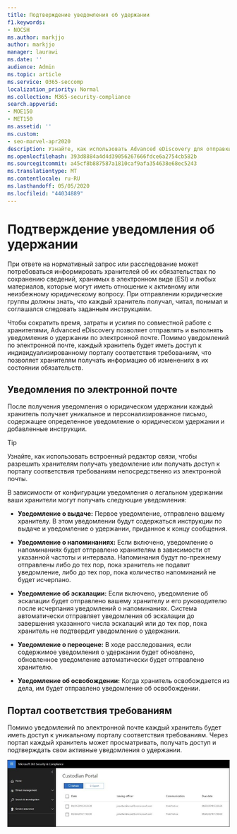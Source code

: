 ```yaml
---
title: Подтверждение уведомления об удержании
f1.keywords:
- NOCSH
ms.author: markjjo
author: markjjo
manager: laurawi
ms.date: ''
audience: Admin
ms.topic: article
ms.service: O365-seccomp
localization_priority: Normal
ms.collection: M365-security-compliance
search.appverid:
- MOE150
- MET150
ms.assetid: ''
ms.custom:
- seo-marvel-apr2020
description: Узнайте, как использовать Advanced eDiscovery для отправки и отслеживания юридических уведомлений о удержании по электронной почте, а также мониторинга состояния обязательств.
ms.openlocfilehash: 393d8884a4d4d39056267666fdce6a2754cb582b
ms.sourcegitcommit: a45cf8b887587a1810caf9afa354638e68ec5243
ms.translationtype: MT
ms.contentlocale: ru-RU
ms.lasthandoff: 05/05/2020
ms.locfileid: "44034889"
---
```

# <a name="acknowledge-a-hold-notification"></a>Подтверждение уведомления об удержании

При ответе на нормативный запрос или расследование может потребоваться информировать хранителей об их обязательствах по сохранению сведений, хранимых в электронном виде (ESI) и любых материалов, которые могут иметь отношение к активному или неизбежному юридическому вопросу. При отправлении юридические группы должны знать, что каждый хранитель получал, читал, понимал и соглашался следовать заданным инструкциям.

Чтобы сократить время, затраты и усилия по совместной работе с хранителями, Advanced eDiscovery позволяет отправлять и выполнять уведомления о удержании по электронной почте. Помимо уведомлений по электронной почте, каждый хранитель будет иметь доступ к индивидуализированному порталу соответствия требованиям, что позволяет хранителям получать информацию об изменениях в их состоянии обязательств.

## <a name="email-notifications"></a>Уведомления по электронной почте

После получения уведомления о юридическом удержании каждый хранитель получает уникальное и персонализированное письмо, содержащее определенное уведомление о юридическом удержании и добавленные инструкции. 

> [!TIP]
> Узнайте, как использовать встроенный [](using-communications-editor.md) редактор связи, чтобы разрешить хранителям получать уведомление или получать доступ к порталу соответствия требованиям непосредственно из электронной почты.

В зависимости от конфигурации уведомления о легальном удержании ваши хранители могут получать следующие уведомления: 

- **Уведомление о выдаче:** Первое уведомление, отправлено вашему хранителу. В этом уведомлении будут содержаться инструкции по выдаче и уведомление о удержании, приданное к концу сообщения.

- **Уведомление о напоминаниях:** Если включено, уведомление о напоминаниях будет отправлено хранителям в зависимости от указанной частоты и интервала. Напоминания будут по-прежнему отправлены либо до тех пор, пока хранитель не подавит уведомление, либо до тех пор, пока количество напоминаний не будет исчерпано.

- **Уведомление об эскалации:** Если включено, уведомление об эскалации будет отправлено вашему хранителу и его руководителю после исчерпания уведомлений о напоминаниях. Система автоматически отправляет уведомления об эскалации до завершения указанного числа эскалаций или до тех пор, пока хранитель не подтвердит уведомление о удержании.

- **Уведомление о переоцене:** В ходе расследования, если содержимое уведомления о удержании будет обновлено, обновленное уведомление автоматически будет отправлено хранителю.

- **Уведомление об освобождении:** Когда хранитель освобождается из дела, им будет отправлено уведомление об освобождении. 

## <a name="compliance-portal"></a>Портал соответствия требованиям

Помимо уведомлений по электронной почте каждый хранитель будет иметь доступ к уникальному порталу соответствия требованиям. Через портал каждый хранитель может просматривать, получать доступ и подтверждать свои активные уведомления о удержании.

![Портал соответствия требованиям для хранителя](../media/CustodianPortal.jpg)
